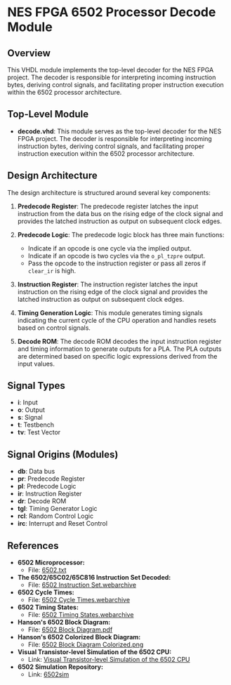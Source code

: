# NES FPGA 6502 Processor Decode Module

## Overview

This VHDL module implements the top-level decoder for the NES FPGA project. The decoder is responsible for interpreting incoming instruction bytes, deriving control signals, and facilitating proper instruction execution within the 6502 processor architecture.

## Top-Level Module

- **decode.vhd**: This module serves as the top-level decoder for the NES FPGA project. The decoder is responsible for interpreting incoming instruction bytes, deriving control signals, and facilitating proper instruction execution within the 6502 processor architecture.

## Design Architecture

The design architecture is structured around several key components:

1. **Predecode Register**: The predecode register latches the input instruction from the data bus on the rising edge of the clock signal and provides the latched instruction as output on subsequent clock edges.

2. **Predecode Logic**: The predecode logic block has three main functions:
   - Indicate if an opcode is one cycle via the implied output.
   - Indicate if an opcode is two cycles via the `o_pl_tzpre` output.
   - Pass the opcode to the instruction register or pass all zeros if `clear_ir` is high.

3. **Instruction Register**: The instruction register latches the input instruction on the rising edge of the clock signal and provides the latched instruction as output on subsequent clock edges.

4. **Timing Generation Logic**: This module generates timing signals indicating the current cycle of the CPU operation and handles resets based on control signals.

5. **Decode ROM**: The decode ROM decodes the input instruction register and timing information to generate outputs for a PLA. The PLA outputs are determined based on specific logic expressions derived from the input values.

## Signal Types

- **i**: Input
- **o**: Output
- **s**: Signal
- **t**: Testbench
- **tv**: Test Vector

## Signal Origins (Modules)

- **db**: Data bus
- **pr**: Predecode Register
- **pl**: Predecode Logic
- **ir**: Instruction Register
- **dr**: Decode ROM
- **tgl**: Timing Generator Logic
- **rcl**: Random Control Logic
- **irc**: Interrupt and Reset Control

## References

- **6502 Microprocessor:**
  - File: [6502.txt](https://www.nesdev.org/6502.txt)
- **The 6502/65C02/65C816 Instruction Set Decoded:**
  - File: [6502 Instruction Set.webarchive](https://llx.com/Neil/a2/opcodes.html)
- **6502 Cycle Times:**
  - File: [6502 Cycle Times.webarchive](https://www.nesdev.org/wiki/6502_cycle_times)
- **6502 Timing States:** 
  - File: [6502 Timing States.webarchive](https://www.nesdev.org/wiki/Visual6502wiki/6502_Timing_States)
- **Hanson's 6502 Block Diagram:**
  - File: [6502 Block Diagram.pdf](https://www.nesdev.org/wiki/Visual6502wiki/Hanson's_Block_Diagram)
- **Hanson's 6502 Colorized Block Diagram:**
  - File: [6502 Block Diagram Colorized.png](http://forum.6502.org/viewtopic.php?t=1744)
- **Visual Transistor-level Simulation of the 6502 CPU:**
  - Link: [Visual Transistor-level Simulation of the 6502 CPU](http://www.visual6502.org)
- **6502 Simulation Repository:**
  - Link: [6502sim](https://github.com/klynch71/6502sim)
